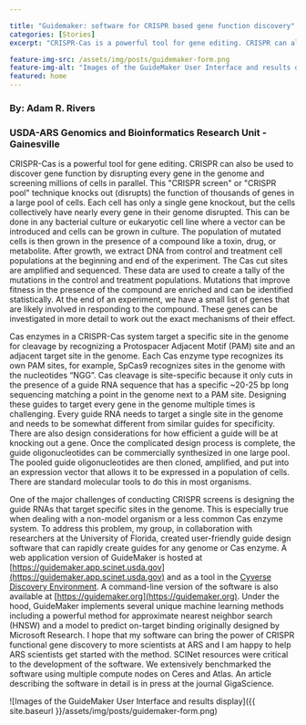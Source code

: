 ```yaml
---

title: "Guidemaker: software for CRISPR based gene function discovery"
categories: [Stories]
excerpt: "CRISPR-Cas is a powerful tool for gene editing. CRISPR can also be used to discover gene function by disrupting every gene in the genome and screening millions of cells in parallel."

feature-img-src: /assets/img/posts/guidemaker-form.png
feature-img-alt: "Images of the GuideMaker User Interface and results display"
featured: home
---
```

### By:  Adam R. Rivers
### USDA-ARS Genomics and Bioinformatics Research Unit - Gainesville

CRISPR-Cas is a powerful tool for gene editing. CRISPR can also be used to discover gene function by disrupting every gene in the genome and screening millions of cells in parallel. This "CRISPR screen" or "CRISPR pool" technique knocks out (disrupts) the function of thousands of genes in a large pool of cells. Each cell has only a single gene knockout, but the cells collectively have nearly every gene in their genome disrupted. This can be done in any bacterial culture or eukaryotic cell line where a vector can be introduced and cells can be grown in culture. The population of mutated cells is then grown in the presence of a compound like a toxin, drug, or metabolite. After growth, we extract DNA from control and treatment cell populations at the beginning and end of the experiment. The Cas cut sites are amplified and sequenced. These data are used to create a tally of the mutations in the control and treatment populations. Mutations that improve fitness in the presence of the compound are enriched and can be identified statistically. At the end of an experiment, we have a small list of genes that are likely involved in responding to the compound. These genes can be investigated in more detail to work out the exact mechanisms of their effect.

Cas enzymes in a CRISPR-Cas system target a specific site in the genome for cleavage by recognizing a Protospacer Adjacent Motif (PAM) site and an adjacent target site in the genome. Each Cas enzyme type recognizes its own PAM sites, for example, SpCas9 recognizes sites in the genome with the nucleotides “NGG”. Cas cleavage is site-specific because it only cuts in the presence of a guide RNA sequence that has a specific ~20-25 bp long sequencing matching a point in the genome next to a PAM site. Designing these guides to target every gene in the genome multiple times is challenging. Every guide RNA needs to target a single site in the genome and needs to be somewhat different from similar guides for specificity. There are also design considerations for how efficient a guide will be at knocking out a gene. Once the complicated design process is complete, the guide oligonucleotides can be commercially synthesized in one large pool. The pooled guide oligonucleotides are then cloned, amplified, and put into an expression vector that allows it to be expressed in a population of cells. There are standard molecular tools to do this in most organisms.  

One of the major challenges of conducting CRISPR screens is designing the guide RNAs that target specific sites in the genome. This is especially true when dealing with a non-model organism or a less common Cas enzyme system. To address this problem, my group, in collaboration with researchers at the University of Florida, created user-friendly guide design software that can rapidly create guides for any genome or Cas enzyme. A web application version of GuideMaker is hosted at [https://guidemaker.app.scinet.usda.gov](https://guidemaker.app.scinet.usda.gov) and as a tool in the [Cyverse Discovery Environment](https://de.cyverse.org/apps). A command-line version of the software is also available at [https://guidemaker.org](https://guidemaker.org). Under the hood, GuideMaker implements several unique machine learning methods including a powerful method for approximate nearest neighbor search (HNSW) and a model to predict on-target binding originally  designed by Microsoft Research. I hope that my software can bring the power of CRISPR functional gene discovery to more scientists at ARS and I am happy to help ARS scientists get started with the method. SCINet resources were critical to the development of the software. We extensively benchmarked the software using multiple compute nodes on Ceres and Atlas. An article describing the software in detail is in press at the journal GigaScience.

![Images of the GuideMaker User Interface and results display]({{ site.baseurl }}/assets/img/posts/guidemaker-form.png)